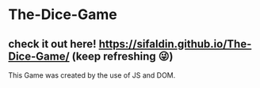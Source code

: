 # The-Dice-Game
## check it out here! https://sifaldin.github.io/The-Dice-Game/ (keep refreshing 😜)
This Game was created by the use of JS and DOM.
